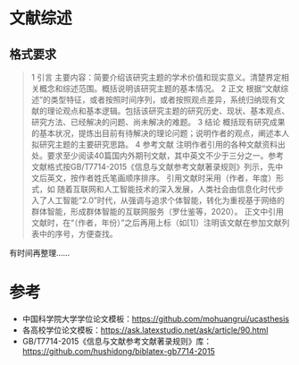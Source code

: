 # 文献综述
## 格式要求

>1  引言
主要内容：简要介绍该研究主题的学术价值和现实意义。清楚界定相关概念和综述范围。概括说明该研究主题的基本情况。
2  正文
根据“文献综述”的类型特征，或者按照时间序列，或者按照观点差异，系统归纳现有文献的理论观点和基本逻辑。包括该研究主题的研究历史、现状、基本观点、研究方法、已经解决的问题、尚未解决的难题。
3  结论
概括现有研究成果的基本状况，提炼出目前有待解决的理论问题；说明作者的观点，阐述本人拟研究主题的主要研究思路。
4  参考文献
注明作者引用的各种文献资料出处。要求至少阅读40篇国内外期刊文献，其中英文不少于三分之一。参考文献格式按GB/T7714-2015《信息与文献参考文献著录规则》列示，先中文后英文，按作者姓氏笔画顺序排序。
引用文献时采用（作者，年度）形式，如
随着互联网和人工智能技术的深入发展，人类社会由信息化时代步入了人工智能“2.0”时代，从强调与追求个体智能，转化为重视基于网络的群体智能，形成群体智能的互联网服务（罗仕鉴等，2020）。
正文中引用文献时，在“（作者，年份）”之后再用上标（如[1]）注明该文献在参加文献列表中的序号，方便查找。


有时间再整理……


# 参考
* 中国科学院大学学位论文模板：https://github.com/mohuangrui/ucasthesis
* 各高校学位论文模板：https://ask.latexstudio.net/ask/article/90.html
* GB/T7714-2015《信息与文献参考文献著录规则》库：https://github.com/hushidong/biblatex-gb7714-2015

